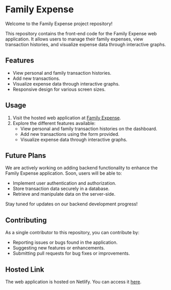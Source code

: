 # Family Expense

Welcome to the Family Expense project repository!

This repository contains the front-end code for the Family Expense web application. It allows users to manage their family expenses, view transaction histories, and visualize expense data through interactive graphs.

## Features

- View personal and family transaction histories.
- Add new transactions.
- Visualize expense data through interactive graphs.
- Responsive design for various screen sizes.

## Usage

1. Visit the hosted web application at [Family Expense](https://family-expense-1.netlify.app/).
2. Explore the different features available:
   - View personal and family transaction histories on the dashboard.
   - Add new transactions using the form provided.
   - Visualize expense data through interactive graphs.

## Future Plans

We are actively working on adding backend functionality to enhance the Family Expense application. Soon, users will be able to:
- Implement user authentication and authorization.
- Store transaction data securely in a database.
- Retrieve and manipulate data on the server-side.

Stay tuned for updates on our backend development progress!

## Contributing

As a single contributor to this repository, you can contribute by:

- Reporting issues or bugs found in the application.
- Suggesting new features or enhancements.
- Submitting pull requests for bug fixes or improvements.

## Hosted Link

The web application is hosted on Netlify. You can access it [here](https://family-expense-1.netlify.app/).
